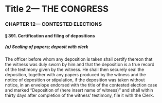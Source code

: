 
# Title 2— THE CONGRESS
### CHAPTER 12— CONTESTED ELECTIONS
#### § 391. Certification and filing of depositions
##### (a) Sealing of papers; deposit with clerk

The officer before whom any deposition is taken shall certify thereon that the witness was duly sworn by him and that the deposition is a true record of the testimony given by the witness. He shall then securely seal the deposition, together with any papers produced by the witness and the notice of deposition or stipulation, if the deposition was taken without notice, in an envelope endorsed with the title of the contested election case and marked “Deposition of (here insert name of witness)” and shall within thirty days after completion of the witness’ testimony, file it with the Clerk.

